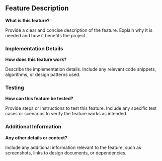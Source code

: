 ## Feature Description

**What is this feature?**

Provide a clear and concise description of the feature. Explain why it is needed and how it benefits the project.

### Implementation Details

**How does this feature work?**

Describe the implementation details. Include any relevant code snippets, algorithms, or design patterns used.

### Testing

**How can this feature be tested?**

Provide steps or instructions to test this feature. Include any specific test cases or scenarios to verify the feature works as intended.

### Additional Information

**Any other details or context?**

Include any additional information relevant to the feature, such as screenshots, links to design documents, or dependencies.
